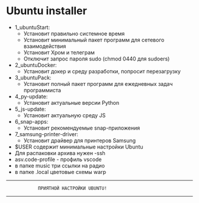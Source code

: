 # Ubuntu installer
 - 1_ubuntuStart:
	- Установит правильно системное время
	- Установит минимальный пакет программ для сетевого взаимодействия
	- Установит Хром и телеграм
	- Отключит запрос пароля sudo (chmod 0440 для sudoers)
 - 2_ubuntuDocker:
	- Установит докер и среду разработки, попросит перезагрузку
 - 3_ubuntuPack:
	- Установит полный пакет программ для ежедневных задач программиста
 - 4_py-update:
	- Установит актуальные версии Python
 - 5_js-update:
	- Установит актуальную среду JS
 - 6_snap-apps:
	- Установит рекомендуемые snap-приложения
 - 7_samsung-printer-driver:
	- Установит драйвер для принтеров Samsung
 - $USER содержит минимальные настройки Ubuntu
 - Для распаковки архива нужен -ssh
 - asv.code-profile - профиль vscode
 - в папке music три ссылки на радио
 - в папке .local цветовые схемы warp
****************************************************************************
				ПРИЯТНОЙ НАСТРОЙКИ UBUNTU!
****************************************************************************

